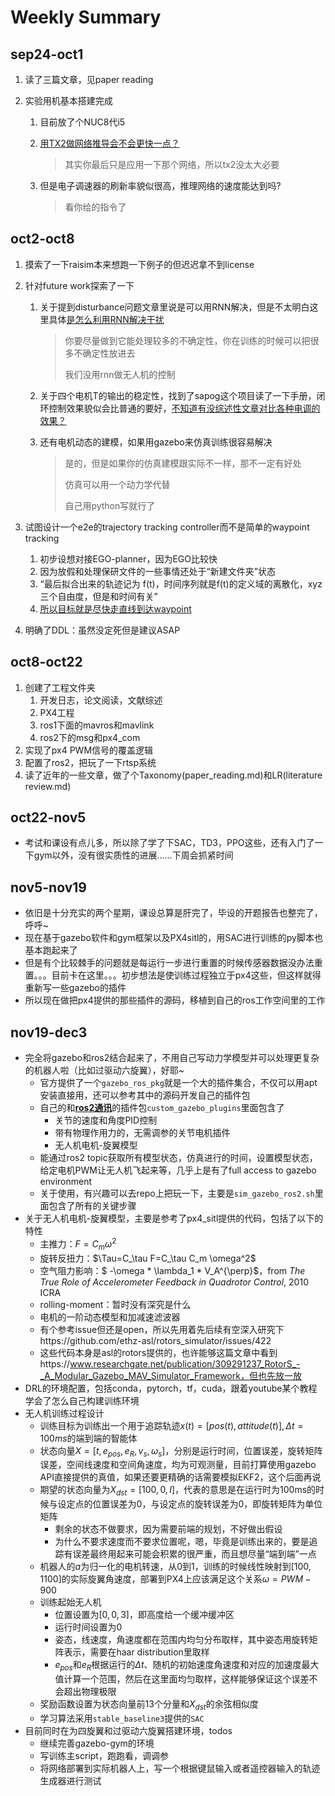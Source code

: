 # Weekly Summary

## sep24-oct1

1. 读了三篇文章，见paper reading

2. 实验用机基本搭建完成

   1. 目前放了个NUC8代i5

   2. <u>用TX2做网络推导会不会更快一点？</u>

      > 其实你最后只是应用一下那个网络，所以tx2没太大必要

   3. 但是电子调速器的刷新率貌似很高，推理网络的速度能达到吗?

      > 看你给的指令了

## oct2-oct8

1. 摸索了一下raisim本来想跑一下例子的但迟迟拿不到license

2. 针对future work探索了一下

   1. 关于提到disturbance问题文章里说是可以用RNN解决，但是不太明白这里具体<u>是怎么利用RNN解决干扰</u>

      > 你要尽量做到它能处理较多的不确定性，你在训练的时候可以把很多不确定性放进去
      >
      > 我们没用rnn做无人机的控制

   2. 关于四个电机T的输出的稳定性，找到了sapog这个项目读了一下手册，闭环控制效果貌似会比普通的要好，<u>不知道有没综述性文章对比各种电调的效果？</u>

   3. 还有电机动态的建模，如果用gazebo来仿真训练很容易解决

      > 是的，但是如果你的仿真建模跟实际不一样，那不一定有好处
      >
      > 仿真可以用一个动力学代替
      >
      > 自己用python写就行了

3. 试图设计一个e2e的trajectory tracking controller而不是简单的waypoint tracking

   1. 初步设想对接EGO-planner，因为EGO比较快
   2. 因为放假和处理保研文件的一些事情还处于“新建文件夹”状态
   3. “最后拟合出来的轨迹记为 f(t)，时间序列就是f(t)的定义域的离散化，xyz三个自由度，但是和时间有关”
   4. <u>所以目标就是尽快走直线到达waypoint</u>

4. 明确了DDL：虽然没定死但是建议ASAP

## oct8-oct22

1. 创建了工程文件夹
   1. 开发日志，论文阅读，文献综述
   2. PX4工程
   3. ros1下面的mavros和mavlink
   4. ros2下的msg和px4_com
2. 实现了px4 PWM信号的覆盖逻辑
3. 配置了ros2，把玩了一下rtsp系统
4. 读了近年的一些文章，做了个Taxonomy(paper_reading.md)和LR(literature review.md)

## oct22-nov5

* 考试和课设有点儿多，所以除了学了下SAC，TD3，PPO这些，还有入门了一下gym以外，没有很实质性的进展……下周会抓紧时间

## nov5-nov19

* 依旧是十分充实的两个星期，课设总算是肝完了，毕设的开题报告也整完了，呼呼~
* 现在基于gazebo软件和gym框架以及PX4sitl的，用SAC进行训练的py脚本也基本跑起来了
* 但是有个比较棘手的问题就是每运行一步进行重置的时候传感器数据没办法重置。。。目前卡在这里。。。初步想法是使训练过程独立于px4这些，但这样就得重新写一些gazebo的插件
* 所以现在做把px4提供的那些插件的源码，移植到自己的ros工作空间里的工作

## nov19-dec3

* 完全将gazebo和ros2结合起来了，不用自己写动力学模型并可以处理更复杂的机器人啦（比如过驱动六旋翼），好耶~
  * 官方提供了一个`gazebo_ros_pkg`就是一个大的插件集合，不仅可以用apt安装直接用，还可以参考其中的源码开发自己的插件包
  * 自己的和<u>**ros2通讯**</u>的插件包`custom_gazebo_plugins`里面包含了
    * 关节的速度和角度PID控制
    * 带有物理作用力的，无需调参的关节电机插件
    * 无人机电机-旋翼模型
  * 能通过ros2 topic获取所有模型状态，仿真进行的时间，设置模型状态，给定电机PWM让无人机飞起来等，几乎上是有了full access to gazebo environment
  * 关于使用，有兴趣可以去repo上把玩一下，主要是`sim_gazebo_ros2.sh`里面包含了所有的关键步骤
* 关于无人机电机-旋翼模型，主要是参考了px4_sitl提供的代码，包括了以下的特性
  * 主推力：$F=C_m\omega^2$
  * 旋转反扭力：$\Tau=C_\tau F=C_\tau C_m \omega^2$
  * 空气阻力影响：$ -\omega * \lambda_1 * V_A^{\perp}$，from *The True Role of Accelerometer Feedback in Quadrotor Control*, 2010 ICRA
  * rolling-moment：暂时没有深究是什么
  * 电机的一阶动态模型和加减速滤波器
  * 有个参考issue但还是open，所以先用着先后续有空深入研究下https://github.com/ethz-asl/rotors_simulator/issues/422
  * 这些代码本身是asl的rotors提供的，也许能够这篇文章中看到https://www.researchgate.net/publication/309291237_RotorS_-_A_Modular_Gazebo_MAV_Simulator_Framework，但也先放一放
* DRL的环境配置，包括conda，pytorch，tf，cuda，跟着youtube某个教程学会了怎么自己构建训练环境
* 无人机训练过程设计
  * 训练目标为训练出一个用于追踪轨迹$x(t)=[pos(t), attitude(t)], \Delta t=100ms$的端到端的智能体
  * 状态向量$X=[t, e_{pos}, e_R, v_s, \omega_s]$，分别是运行时间，位置误差，旋转矩阵误差，空间线速度和空间角速度，均为可观测量，目前打算使用gazebo API直接提供的真值，如果还要更精确的话需要模拟EKF2，这个后面再说
  * 期望的状态向量为$X_{dst}=[100, 0, I]$，代表的意思是在运行时为100ms的时候与设定点的位置误差为0，与设定点的旋转误差为0，即旋转矩阵为单位矩阵
    * 剩余的状态不做要求，因为需要前端的规划，不好做出假设
    * 为什么不要求速度而不要求位置呢，嗯，毕竟是训练出来的，要是追踪有误差最终用起来可能会积累的很严重，而且想尽量“端到端”一点
  * 机器人的$a$为归一化的电机转速，从0到1，训练的时候线性映射到$[100,1100]$的实际旋翼角速度，部署到PX4上应该满足这个关系$\omega = PWM - 900$
  * 训练起始无人机
    * 位置设置为$[0,0,3]$，即高度给一个缓冲缓冲区
    * 运行时间设置为0
    * 姿态，线速度，角速度都在范围内均匀分布取样，其中姿态用旋转矩阵表示，需要在haar distribution里取样
    * $e_{pos}$和$e_R$根据运行的$\Delta t$、随机的初始速度角速度和对应的加速度最大值计算一个范围，然后在这里面均匀取样，这样能够保证这个误差不会超出物理极限
  * 奖励函数设置为状态向量前13个分量和$X_{dst}$的余弦相似度
  * 学习算法采用`stable_baseline3`提供的`SAC`
* 目前同时在为四旋翼和过驱动六旋翼搭建环境，todos
  * 继续完善gazebo-gym的环境
  * 写训练主script，跑跑看，调调参
  * 将网络部署到实际机器人上，写一个根据键鼠输入或者遥控器输入的轨迹生成器进行测试
